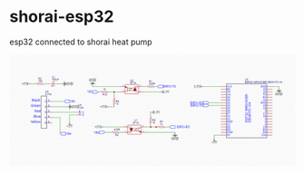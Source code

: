# shorai-esp32
esp32 connected to shorai heat pump

![PCB Schematic](images/schematic.PNG?raw=true "PCB Schematic")
